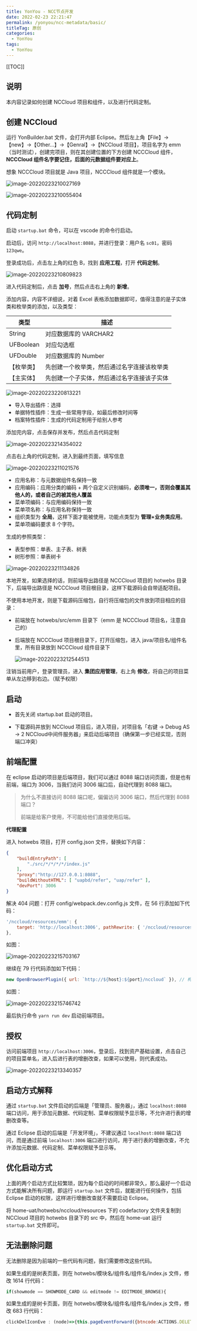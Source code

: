 ```yaml
---
title: YonYou - NCC节点开发
date: 2022-02-23 22:21:47
permalink: /yonyou/ncc-metadata/basic/
titleTag: 原创
categories:
  - YonYou
tags: 
  - YonYou
---
```


[[TOC]]


## 说明

本内容记录如何创建 NCCloud 项目和组件，以及进行代码定制。

## 创建 NCCloud

运行 YonBuilder.bat 文件，会打开内部 Eclipse。然后左上角【File】->【new】->【Other...】->【Genral】->【NCCloud 项目】，项目名字为 emm（当时测试），创建完项目，则在其创建位置的下方创建 NCCCloud 组件，**NCCCloud 组件名字要记住，后面的元数据组件要对应上**。

想象 NCCCloud 项目就是 Java 项目，NCCCloud 组件就是一个模块。

![image-20220223210027169](https://gcore.jsdelivr.net/gh/Kele-Bingtang/static/img/yonyou/20220223222513.png)

![image-20220223210055404](https://gcore.jsdelivr.net/gh/Kele-Bingtang/static/img/yonyou/20220223222518.png)

## 代码定制

启动 `startup.bat` 命令，可以在 vscode 的命令行启动。

启动后，访问 `http://localhost:8088`，并进行登录：用户名 `sc01`，密码 `123qwe`。

登录成功后，点击左上角的红色 B，找到 **应用工程**，打开 **代码定制**。

![image-20220223210809823](https://gcore.jsdelivr.net/gh/Kele-Bingtang/static/img/yonyou/20220223222520.png)

进入代码定制后，点击 **加号**，然后点击右上角的 **新增**。

添加内容，内容不详细说，对着 Excel 表格添加数据即可，值得注意的是子实体类和枚举类的添加，以及类型：

| 类型       | 描述                                       |
| ---------- | ------------------------------------------ |
| String     | 对应数据库的 VARCHAR2                      |
| UFBoolean  | 对应勾选框                                 |
| UFDouble   | 对应数据库的 Number                        |
| 【枚举类】 | 先创建一个枚举类，然后通过名字连接该枚举类 |
| 【主实体】 | 先创建一个子实体，然后通过名字连接该子实体 |

![image-20220223220813221](https://gcore.jsdelivr.net/gh/Kele-Bingtang/static/img/yonyou/20220223222522.png)

- 导入导出插件：选择
- 单据特性插件：生成一些常用字段，如最后修改时间等
- 档案特性插件：生成的代码定制用于给别人参考

添加完内容，点击保存并发布，然后点击代码定制

![image-20220223214354022](https://gcore.jsdelivr.net/gh/Kele-Bingtang/static/img/yonyou/20220223222523.png)

点击右上角的代码定制，进入到最终页面，填写信息

![image-20220223211021576](https://gcore.jsdelivr.net/gh/Kele-Bingtang/static/img/yonyou/20220223222525.png)

- 应用名称：与元数据组件名保持一致
- 应用编码：应用分类的编码 + 两个自定义识别编码，**必须唯一，否则会覆盖其他人的，或者自己的被其他人覆盖**
- 菜单项编码：与应用编码保持一致
- 菜单项名称：与应用名称保持一致
- 组织类型为 **全局**，这样下面才能被使用，功能点类型为 **管理+业务类应用**。
- 菜单项编码要求 8 个字符。

生成的参照类型：

- 表型参照：单表、主子表、树表
- 树形参照：单表树卡

![image-20220223211134826](https://gcore.jsdelivr.net/gh/Kele-Bingtang/static/img/yonyou/20220223222547.png)

本地开发，如果选择的话，则前端导出路径是 NCCCloud 项目的 hotwebs 目录下，后端导出路径是 NCCCloud 项目根目录，这样下载源码会自带适配项目。

不使用本地开发，则是下载源码压缩包，自行将压缩包的文件放到项目相应的目录：

- 前端放在 hotwebs/src/emm 目录下（emm 是 NCCCloud 项目名，注意自己的）

- 后端放在 NCCCloud 项目根目录下，打开压缩包，进入 java/项目名/组件名里，所有目录放到 NCCCloud 组件目录下

    ![image-20220223212544513](https://gcore.jsdelivr.net/gh/Kele-Bingtang/static/img/yonyou/20220223222526.png)

注销当前用户，登录管理员，进入 **集团应用管理**，右上角 **修改**，将自己的项目菜单从左边移到右边。（赋予权限）

## 启动

- 首先关闭 startup.bat 启动的项目。

- 下载源码并放到 NCCloud 项目后，进入项目，对项目名「右键 -> Debug AS -> 2 NCCloud中间件服务器」来启动后端项目（确保第一步已经实现，否则端口冲突）

## 前端配置

在 eclipse 启动的项目是后端项目，我们可以通过 8088 端口访问页面，但是也有前端，端口为 3006，当我们访问 3006 端口后，自动代理到 8088 端口。

> 为什么不直接访问 8088 端口呢，偏偏访问 3006 端口，然后代理到 8088 端口？
>
> 前端是给客户使用，不可能给他们直接使用后端。

**代理配置**

进入 hotwebs 项目，打开 config.json 文件，替换如下内容：

```json
{
	"buildEntryPath": [
		"./src/*/*/*/*/index.js"
	],
	"proxy":"http://127.0.0.1:8088",
	"buildWithoutHTML": [ "uapbd/refer", "uap/refer" ],
	"devPort": 3006
}
```

解决 404 问题：打开 config/webpack.dev.config.js 文件，在 56 行添加如下代码：

```js
'/nccloud/resources/emm': {
    target: 'http://localhost:3006', pathRewrite: { '/nccloud/resources/emm': '/emm' }
},
```

如图：

![image-20220223215703167](https://gcore.jsdelivr.net/gh/Kele-Bingtang/static/img/yonyou/20220223222528.png)

继续在 79 行代码添加如下代码：

```js
new OpenBrowserPlugin({ url: `http://${host}:${port}/nccloud` }), // 构建完成打开浏览器插件
```

如图：

![image-20220223215746742](https://gcore.jsdelivr.net/gh/Kele-Bingtang/static/img/yonyou/20220223222530.png)

最后执行命令 `yarn run dev` 启动前端项目。

## 授权

访问前端项目 `http://localhost:3006`，登录后，找到资产基础设置，点击自己的项目菜单名，进入后进行表的增删改查，如果可以使用，则代表成功。

![image-20220223213340357](https://gcore.jsdelivr.net/gh/Kele-Bingtang/static/img/yonyou/20220223222532.png)


## 启动方式解释

通过 `startup.bat` 文件启动的后端是「管理员、服务器」，通过 `localhost:8088` 端口访问，用于添加元数据、代码定制、菜单权限赋予显示等，不允许进行表的增删改查等。

通过 Eclipse 启动的后端是「开发环境」，不建议通过 `localhost:8088` 端口访问，而是通过前端 `localhost:3006` 端口进行访问，用于进行表的增删改查，不允许添加元数据、代码定制、菜单权限赋予显示等。

## 优化启动方式

上面的两个启动方式比较繁琐，因为每个启动的时间都非常久，那么最好一个启动方式能解决所有问题，即运行 `startup.bat` 文件后，就能进行任何操作，包括 Eclipse 启动的权限，这样进行增删改查就不需要启动 Eclipse。

将 home-uat/hotwebs/nccloud/resources 下的 codefactory 文件夹复制到 NCCloud 项目的 hotwebs 目录下的 src 中，然后在 home-uat 运行 `startup.bat` 文件即可。

## 无法删除问题

无法删除是因为前端的一些代码有问题，我们需要修改这些代码。

如果生成的是树表页面，则在 hotwebs/模块名/组件名/组件名/index.js 文件，修改 1614 行代码：

```js
if(showmode == SHOWMODE_CARD && editmode != EDITMODE_BROWSE){
```

如果生成的是树卡页面，则在 hotwebs/模块名/组件名/组件名/index.js 文件，修改 683 行代码：

```js
clickDelIconEve : (node)=>{this.pageEventForward({btncode:ACTIONS.DELETE,selectedNode : node});},    // 删除点击 回调
```

